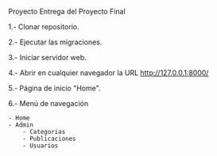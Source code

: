 Proyecto Entrega del Proyecto Final

1.- Clonar repositorio.

2.- Ejecutar las migraciones.

3.- Iniciar servidor web.

4.- Abrir en cualquier navegador la URL http://127.0.0.1:8000/

5.- Página de inicio "Home".

6.- Menú de navegación
    
    - Home
    - Admin
        - Categorias
        - Publicaciones
        - Usuarios
        
        
   
   
   
